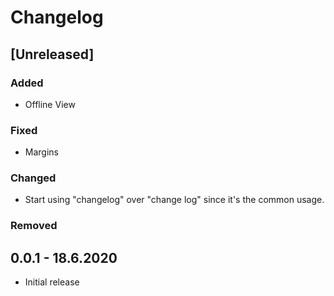 # Changelog

## [Unreleased]

### Added

- Offline View

### Fixed

- Margins


### Changed

- Start using "changelog" over "change log" since it's the common usage.

### Removed

## 0.0.1 - 18.6.2020

- Initial release
